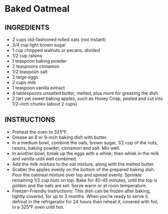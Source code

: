 # Baked Oatmeal
## INGREDIENTS
- 2 cups old-fashioned rolled oats (not instant)
- 3/4 cup light brown sugar
- 1 cup chopped walnuts or pecans, divided
- 1/2 cup raisins
- 1 teaspoon baking powder
- 2 teaspoons cinnamon
- 1/2 teaspoon salt
- 2 large eggs
- 2 cups milk
- 1 teaspoon vanilla extract
- 4 tablespoons unsalted butter, melted, plus more for greasing the dish
- 2 tart yet sweet baking apples, such as Honey Crisp, peeled and cut into 1/2-inch chunks (about 2 cups)
## INSTRUCTIONS
- Preheat the oven to 325°F.
- Grease an 8 or 9-inch baking dish with butter.
- In a medium bowl, combine the oats, brown sugar, 1/2 cup of the nuts, raisins, baking powder, cinnamon and salt. Mix well.
- In another bowl, break up the eggs with a whisk; then whisk in the milk and vanilla until well combined.
- Add the milk mixture to the oat mixture, along with the melted butter.
- Scatter the apples evenly on the bottom of the prepared baking dish. Pour the oatmeal mixture over top and spread evenly. Sprinkle remaining 1/2 cup nuts on top. Bake for 40-45 minutes, until the top is golden and the oats are set. Serve warm or at room temperature.
- Freezer-Friendly Instructions: This dish can be frozen after baking, tightly covered, for up to 3 months. When you’re ready to serve it, defrost in the refrigerator for 24 hours then reheat it, covered with foil, in a 325°F oven until hot.

